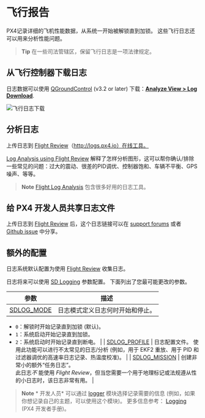 # 飞行报告

PX4记录详细的飞机性能数据，从系统一开始被解锁直到加锁。 这些飞行日志还可以用来分析性能问题。

> **Tip** 在一些司法管辖区，保留飞行日志是一项法律规定。

## 从飞行控制器下载日志

日志数据可以使用 [QGroundControl](http://qgroundcontrol.com/) (v3.2 or later) 下载：**[Analyze View > Log Download](https://docs.qgroundcontrol.com/en/analyze_view/log_download.html)**.

![飞行日志下载](../../assets/qgc/analyze/log_download.jpg)

## 分析日志

上传日志到 [Flight Review](http://logs.px4.io)（http://logs.px4.io）在线工具。

[Log Analysis using Flight Review](../log/flight_review.md) 解释了怎样分析图形，这可以帮你确认/排除一些常见的问题：过大的震动、很差的PID调优、控制器饱和、车辆不平衡、GPS 噪声、等等。

> **Note** [Flight Log Analysis](../log/flight_log_analysis.md) 包含很多好用的日志工具。

## 给 PX4 开发人员共享日志文件

上传日志到 [Flight Review](http://logs.px4.io) 后，这个日志链接可以在 [support forums](../README.md#support) 或者 [Github issue](../README.md#reporting-bugs--issues) 中分享。

## 额外的配置

日志系统默认配置为使用 [Flight Review](http://logs.px4.io) 收集日志。

日志将来可以使用 [SD Logging](../advanced_config/parameter_reference.md#sd-logging) 参数配置。 下面列出了您最可能更改的参数。

| 参数                                                                       | 描述                                                                                      |
| ------------------------------------------------------------------------ | --------------------------------------------------------------------------------------- |
| [SDLOG_MODE](../advanced_config/parameter_reference.md#SDLOG_MODE)       | 日志模式定义日志何时开始和停止。  
- `0`：解锁时开始记录直到加锁 (默认)。  
- `1`：系统启动开始记录直到加锁。  
- `2`：系统启动时开始记录直到断电。 |
| [SDLOG_PROFILE](../advanced_config/parameter_reference.md#SDLOG_PROFILE) | 日志配置文件。 使用此功能可以进行不太常见的日志/分析 (例如，用于 EKF2 重放、用于 PID 和过滤器调优的高速率日志记录、热温度校准)。                |
| [SDLOG_MISSION](../advanced_config/parameter_reference.md#SDLOG_MISSION) | 创建非常小的额外“任务日志”。  
此日志*不* 能使用 *Flight Review*，但当您需要一个用于地理标记或法规遵从性的小日志时，该日志非常有用。          |

> **Note** * 开发人员* 可以通过 [logger](https://dev.px4.io/en/middleware/modules_system.html#logger) 模块选择记录需要的信息 (例如，如果你想记录自己的主题，可以使用这个模块)。 更多信息参考： [Logging](https://dev.px4.io/en/log/logging.html) (PX4 开发者手册)。